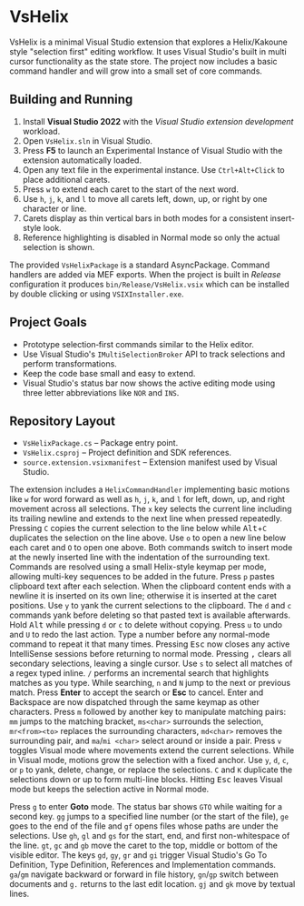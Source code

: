 # VsHelix

VsHelix is a minimal Visual Studio extension that explores a Helix/Kakoune style
"selection first" editing workflow.  It uses Visual Studio's built in multi
cursor functionality as the state store.  The project now includes a basic
command handler and will grow into a small set of core commands.

## Building and Running

1. Install **Visual Studio 2022** with the *Visual Studio extension development*
   workload.
2. Open `VsHelix.sln` in Visual Studio.
3. Press **F5** to launch an Experimental Instance of Visual Studio with the
   extension automatically loaded.
4. Open any text file in the experimental instance.  Use
   `Ctrl+Alt+Click` to place additional carets.
5. Press `w` to extend each caret to the start of the next word.
6. Use `h`, `j`, `k`, and `l` to move all carets left, down, up, or right by one character or line.
7. Carets display as thin vertical bars in both modes for a consistent insert-style look.
8. Reference highlighting is disabled in Normal mode so only the actual selection is shown.

The provided `VsHelixPackage` is a standard AsyncPackage.  Command handlers are
added via MEF exports.  When the project is built in *Release* configuration it
produces `bin/Release/VsHelix.vsix` which can be installed by double clicking
or using `VSIXInstaller.exe`.

## Project Goals

- Prototype selection‑first commands similar to the Helix editor.
- Use Visual Studio's `IMultiSelectionBroker` API to track selections and
  perform transformations.
- Keep the code base small and easy to extend.
- Visual Studio's status bar now shows the active editing mode using three
  letter abbreviations like `NOR` and `INS`.

## Repository Layout

- `VsHelixPackage.cs` – Package entry point.
- `VsHelix.csproj` – Project definition and SDK references.
- `source.extension.vsixmanifest` – Extension manifest used by Visual Studio.

The extension includes a `HelixCommandHandler` implementing basic motions like
`w` for word forward as well as `h`, `j`, `k`, and `l` for left, down, up, and
right movement across all selections.  The `x` key selects the current line
including its trailing newline and extends to the next line when pressed
repeatedly.  Pressing `C`
copies the current selection to the line below while <kbd>Alt</kbd>+`C`
duplicates the selection on the line above.  Use `o` to open a new line below
each caret and `O` to open one above.  Both commands switch to insert mode at
the newly inserted line with the indentation of the surrounding text.
Commands are resolved using a small Helix-style keymap per mode, allowing
multi-key sequences to be added in the future.
Press `p` pastes clipboard text after each selection. When the clipboard content
ends with a newline it is inserted on its own line; otherwise it is inserted at
the caret positions. Use `y` to yank the current selections to the clipboard.
The `d` and `c` commands yank before deleting so that pasted text is available
afterwards. Hold <kbd>Alt</kbd> while pressing `d` or `c` to delete without
copying.
Press `u` to undo and `U` to redo the last action.
Type a number before any normal-mode command to repeat it that many times.
Pressing <kbd>Esc</kbd> now closes any active IntelliSense sessions before
returning to normal mode.
Pressing <kbd>,</kbd> clears all secondary selections, leaving a single cursor.
Use `s` to select all matches of a regex typed inline. `/` performs an incremental search that highlights matches as you type. While searching, `n` and `N` jump to the next or previous match. Press **Enter** to accept the search or **Esc** to cancel. Enter and Backspace are now dispatched through the same keymap as other characters.
Press `m` followed by another key to manipulate matching pairs:
`mm` jumps to the matching bracket, `ms<char>` surrounds the selection,
`mr<from><to>` replaces the surrounding characters, `md<char>` removes the
surrounding pair, and `ma`/`mi <char>` select around or inside a pair.
Press `v` toggles Visual mode where movements extend the current selections.
While in Visual mode, motions grow the selection with a fixed anchor. Use `y`, `d`, `c`, or `p` to yank, delete, change, or replace the selections. `C` and `K` duplicate the selections down or up to form multi-line blocks. Hitting <kbd>Esc</kbd> leaves Visual mode but keeps the selection active in Normal mode.

Press `g` to enter **Goto** mode. The status bar shows `GTO` while waiting for a second key.
`gg` jumps to a specified line number (or the start of the file), `ge` goes to the end
of the file and `gf` opens files whose paths are under the selections. Use `gh`, `gl`
and `gs` for the start, end, and first non-whitespace of the line. `gt`, `gc` and
`gb` move the caret to the top, middle or bottom of the visible editor. The keys
`gd`, `gy`, `gr` and `gi` trigger Visual Studio's Go To Definition, Type Definition,
References and Implementation commands. `ga`/`gm` navigate backward or forward in
file history, `gn`/`gp` switch between documents and `g.` returns to the last edit
location. `gj` and `gk` move by textual lines.
